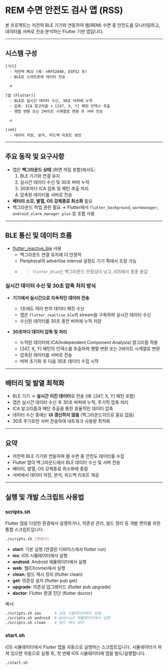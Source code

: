 # REM 수면 안전도 검사 앱 (RSS)

본 프로젝트는 저전력 BLE 기기와 연동하여 렘(REM) 수면 중 안전도를 모니터링하고, 데이터를 서버로 전송·분석하는 Flutter 기반 앱입니다.

---

## 시스템 구성

```
[기기]
  - 저전력 MCU (예: nRF52840, ESP32 등)
  - BLE로 스마트폰에 데이터 전송

  ⇄

[앱 (Flutter)]
  - BLE로 실시간 데이터 수신, 30초 버퍼에 누적
  - 압축: ICA 알고리즘 + [247, X, Y] 패턴 인덱스 추출
  - 행렬 변환 또는 2바이트 시계열로 변환 후 서버 전송

  ⇄

[서버]
  - 데이터 저장, 분석, 피드백 리포트 생성
```

---

## 주요 동작 및 요구사항

- 앱은 **백그라운드 상태** (화면 꺼짐 포함)에서도:
  1. BLE 기기와 연결 유지
  2. 실시간 데이터 수신 및 30초 버퍼 누적
  3. 30초마다 ICA 압축 및 패턴 추출 처리
  4. 압축된 데이터를 서버로 전송
- **배터리 소모, 발열, OS 강제종료 최소화** 필요
- 백그라운드 작업 권한 필요 → Flutter에서 `flutter_background`, `workmanager`, `android_alarm_manager_plus` 등 조합 사용

---

## BLE 통신 및 데이터 흐름

- [flutter_reactive_ble](https://pub.dev/packages/flutter_reactive_ble) 사용
  - 백그라운드 연결 유지에 더 안정적
  - Peripheral의 advertise interval 설정도 기기 쪽에서 조정 가능
  - > `flutter_blue`는 백그라운드 안정성이 낮고, iOS에서 종종 끊김

### 실시간 데이터 수신 및 30초 압축 처리 방식

- **기기에서 실시간으로 지속적인 데이터 전송**

  - 1초에도 여러 번의 데이터 패킷 수신
  - 앱은 `flutter_reactive_ble`의 stream을 구독하여 실시간 데이터 수신
  - 수신된 데이터를 30초 동안 버퍼에 누적 저장

- **30초마다 데이터 압축 및 처리**
  - 누적된 데이터에 ICA(Independent Component Analysis) 알고리즘 적용
  - [247, X, Y] 패턴의 인덱스를 추출하여 행렬 변환 또는 2바이트 시계열로 변환
  - 압축된 데이터를 서버로 전송
  - 버퍼 초기화 후 다음 30초 데이터 수집 시작

---

## 배터리 및 발열 최적화

- BLE 기기 → **실시간 이진 데이터**로 전송 (예: [247, X, Y] 패턴 포함)
- 앱은 실시간 데이터 수신 후 30초 버퍼에 누적, 주기적 압축 처리
- ICA 알고리즘과 패턴 추출을 통한 효율적인 데이터 압축
- 데이터 수신 중에는 **UI 갱신하지 않음** (백그라운드이므로 필요 없음)
- 30초 주기로만 서버 전송하여 네트워크 사용량 최적화

---

## 요약

- 저전력 BLE 기기와 연동하여 렘 수면 중 안전도 데이터를 수집
- Flutter 앱이 백그라운드에서 BLE 데이터 수신 및 서버 전송
- 배터리, 발열, OS 강제종료 최소화에 중점
- 서버에서 데이터 저장, 분석, 피드백 리포트 제공

---

## 실행 및 개발 스크립트 사용법

### scripts.sh

Flutter 앱을 다양한 환경에서 실행하거나, 의존성 관리, 빌드 정리 등 개발 편의를 위한 통합 스크립트입니다.

```bash
./scripts.sh [명령어]
```

- **start**: 기본 실행 (연결된 디바이스에서 flutter run)
- **ios**: iOS 시뮬레이터에서 실행
- **android**: Android 에뮬레이터에서 실행
- **web**: 웹(Chrome)에서 실행
- **clean**: 빌드 캐시 정리 (flutter clean)
- **get**: 의존성 설치 (flutter pub get)
- **upgrade**: 의존성 업그레이드 (flutter pub upgrade)
- **doctor**: Flutter 환경 진단 (flutter doctor)

예시:

```bash
./scripts.sh ios      # iOS 시뮬레이터에서 실행
./scripts.sh android  # Android 에뮬레이터에서 실행
./scripts.sh clean    # 빌드 캐시 정리
```

### start.sh

iOS 시뮬레이터에서 Flutter 앱을 자동으로 실행하는 스크립트입니다. 시뮬레이터가 꺼져 있으면 자동으로 실행 후, 첫 번째 iOS 시뮬레이터에 앱을 빌드/실행합니다.

```bash
./start.sh
```
